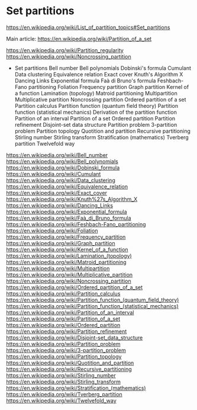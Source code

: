 # Set partitions

https://en.wikipedia.org/wiki/List_of_partition_topics#Set_partitions

Main article: 
https://en.wikipedia.org/wiki/Partition_of_a_set


https://en.wikipedia.org/wiki/Partition_regularity
https://en.wikipedia.org/wiki/Noncrossing_partition

* Set partitions
Bell number
Bell polynomials
Dobinski's formula
Cumulant
Data clustering
Equivalence relation
Exact cover
Knuth's Algorithm X
Dancing Links
Exponential formula
Faà di Bruno's formula
Feshbach-Fano partitioning
Foliation
Frequency partition
Graph partition
Kernel of a function
Lamination (topology)
Matroid partitioning
Multipartition
Multiplicative partition
Noncrossing partition
Ordered partition of a set
Partition calculus
Partition function (quantum field theory)
Partition function (statistical mechanics)
Derivation of the partition function
Partition of an interval
Partition of a set
Ordered partition
Partition refinement
Disjoint-set data structure
Partition problem
3-partition problem
Partition topology
Quotition and partition
Recursive partitioning
Stirling number
Stirling transform
Stratification (mathematics)
Tverberg partition
Twelvefold way


https://en.wikipedia.org/wiki/Bell_number
https://en.wikipedia.org/wiki/Bell_polynomials
https://en.wikipedia.org/wiki/Dobinski_formula
https://en.wikipedia.org/wiki/Cumulant
https://en.wikipedia.org/wiki/Data_clustering
https://en.wikipedia.org/wiki/Equivalence_relation
https://en.wikipedia.org/wiki/Exact_cover
https://en.wikipedia.org/wiki/Knuth%27s_Algorithm_X
https://en.wikipedia.org/wiki/Dancing_Links
https://en.wikipedia.org/wiki/Exponential_formula
https://en.wikipedia.org/wiki/Faà_di_Bruno_formula
https://en.wikipedia.org/wiki/Feshbach-Fano_partitioning
https://en.wikipedia.org/wiki/Foliation
https://en.wikipedia.org/wiki/Frequency_partition
https://en.wikipedia.org/wiki/Graph_partition
https://en.wikipedia.org/wiki/Kernel_of_a_function
https://en.wikipedia.org/wiki/Lamination_(topology)
https://en.wikipedia.org/wiki/Matroid_partitioning
https://en.wikipedia.org/wiki/Multipartition
https://en.wikipedia.org/wiki/Multiplicative_partition
https://en.wikipedia.org/wiki/Noncrossing_partition
https://en.wikipedia.org/wiki/Ordered_partition_of_a_set
https://en.wikipedia.org/wiki/Partition_calculus
https://en.wikipedia.org/wiki/Partition_function_(quantum_field_theory)
https://en.wikipedia.org/wiki/Partition_function_(statistical_mechanics)
https://en.wikipedia.org/wiki/Partition_of_an_interval
https://en.wikipedia.org/wiki/Partition_of_a_set
https://en.wikipedia.org/wiki/Ordered_partition
https://en.wikipedia.org/wiki/Partition_refinement
https://en.wikipedia.org/wiki/Disjoint-set_data_structure
https://en.wikipedia.org/wiki/Partition_problem
https://en.wikipedia.org/wiki/3-partition_problem
https://en.wikipedia.org/wiki/Partition_topology
https://en.wikipedia.org/wiki/Quotition_and_partition
https://en.wikipedia.org/wiki/Recursive_partitioning
https://en.wikipedia.org/wiki/Stirling_number
https://en.wikipedia.org/wiki/Stirling_transform
https://en.wikipedia.org/wiki/Stratification_(mathematics)
https://en.wikipedia.org/wiki/Tverberg_partition
https://en.wikipedia.org/wiki/Twelvefold_way
